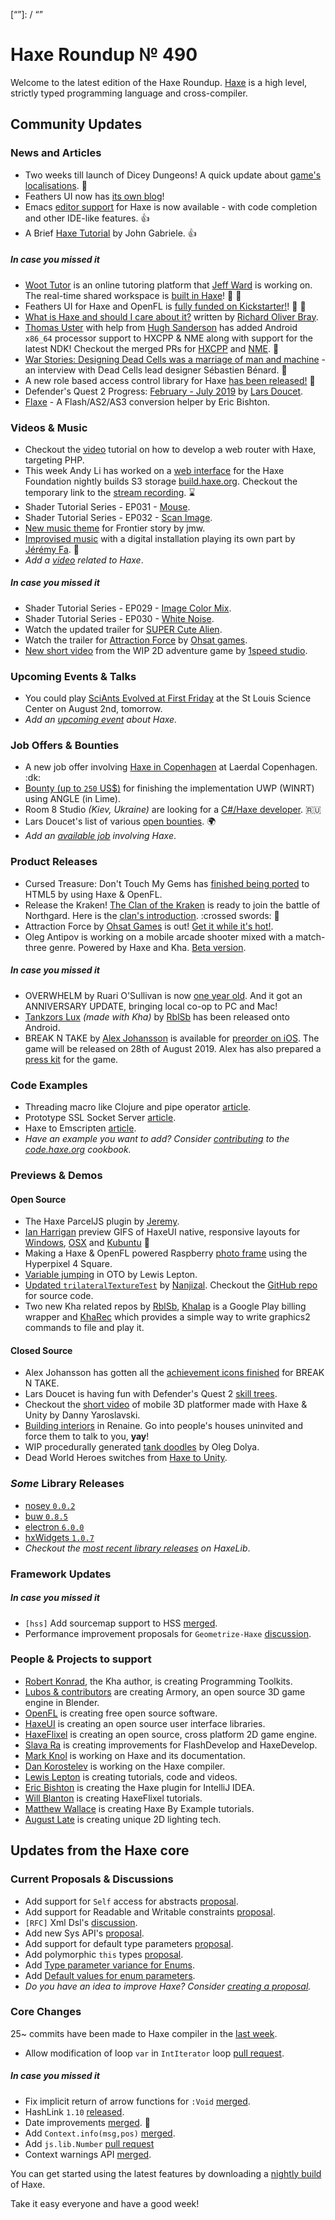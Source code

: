 [_template]: ../templates/roundup.html
[date]: / "2019-08-01 10:50:00"
[modified]: / "2019-08-01 11:56:00"
[published]: / "2019-08-01 12:30:00"
[description]: / "The latest news covering the Haxe community, featuring upcoming talks, the latest HaxeLib releases, game previews and lots more!"
[contributor]: https://twitter.com/teormech "Alexander Hohlov"
[“”]: / “”

# Haxe Roundup № 490

Welcome to the latest edition of the Haxe Roundup. [Haxe](http://haxe.org/?ref=haxe.io) is a high level, strictly typed programming language and cross-compiler.

## Community Updates

### News and Articles

- Two weeks till launch of Dicey Dungeons! A quick update about [game's localisations](http://distractionware.com/blog/2019/07/two-weeks-to-launch-localisations/). :star2:
- Feathers UI now has [its own blog](https://feathersui.com/blog/2019/07/30/new-feathers-ui-blog/)!
- Emacs [editor support](https://github.com/AlonTzarafi/battle-haxe) for Haxe is now available - with code completion and other IDE-like features. :+1:
- A Brief [Haxe Tutorial](https://community.haxe.org/t/brief-haxe-tutorial/1933) by John Gabriele. :+1:

##### _In case you missed it_

- [Woot Tutor](https://woottutor.com) is an online tutoring platform that [Jeff Ward](https://twitter.com/Jeff__Ward) is working on. The real-time shared workspace is [built in Haxe](https://twitter.com/Jeff__Ward/status/1151936559471443968)! :star2: :clap:
- Feathers UI for Haxe and OpenFL is [fully funded on Kickstarter!](https://www.kickstarter.com/projects/feathersui/feathers-ui-cross-platform-components-for-haxe-and-openfl/posts/2570272)! :star2: :tada:
- [What is Haxe and should I care about it?](https://dev.to/richardbray/what-is-haxe-and-should-i-care-about-it-4f5n) written by [Richard Oliver Bray](https://twitter.com/Ceiga/status/1153711553549602816).
- [Thomas Uster](https://twitter.com/thomasuster/status/1152944982770118656) with help from [Hugh Sanderson](https://twitter.com/GameHaxe) has added Android `x86_64` processor support to HXCPP & NME along with support for the latest NDK! Checkout the merged PRs for [HXCPP](https://github.com/HaxeFoundation/hxcpp/pull/825) and [NME](https://github.com/haxenme/nme/pull/623). :star2:
- [War Stories: Designing Dead Cells was a marriage of man and machine](https://arstechnica.com/gaming/2019/07/war-stories-designing-dead-cells-was-a-marriage-of-man-and-machine/) - an interview with Dead Cells lead designer Sébastien Bénard. :star2:
- A new role based access control library for Haxe [has been released!](https://community.haxe.org/t/a-new-role-based-access-control-library-for-haxe/1900/1) :star2:
- Defender's Quest 2 Progress: [February - July 2019](https://www.fortressofdoors.com/defenders-quest-2-progress-july-2019/) by [Lars Doucet](https://twitter.com/larsiusprime/status/1150788767550251008).
- [Flaxe](https://community.haxe.org/t/flaxe-a-flash-as2-as3-conversion-helper/1881) - A Flash/AS2/AS3 conversion helper by Eric Bishton.

### Videos & Music

- Checkout the [video](https://twitter.com/PMBusinessInt/status/1154455155531755520) tutorial on how to develop a web router with Haxe, targeting PHP.
- This week Andy Li has worked on a [web interface](https://twitter.com/andy_li/status/1154588512236105729) for the Haxe Foundation nightly builds S3 storage [build.haxe.org](http://build.haxe.org). Checkout the temporary link to the [stream recording](https://www.twitch.tv/videos/458075176). :hourglass:
- Shader Tutorial Series - EP031 - [Mouse](https://www.youtube.com/watch?v=v5U4dmCe7AA&feature=youtu.be&a=).
- Shader Tutorial Series - EP032 - [Scan Image](https://www.youtube.com/watch?v=fX8ZbrgIPW8&feature=youtu.be&a=).
- [New music theme](https://twitter.com/jmw327/status/1156519103089303554) for Frontier story by jmw.
- [Improvised music](https://vimeo.com/351189918) with a digital installation playing its own part by [Jérémy Fa](https://twitter.com/jeremyfaivre/status/1156464820721340416). :star2:
- _Add a [video](https://github.com/skial/haxe.io/labels/video) related to Haxe_.

##### _In case you missed it_

- Shader Tutorial Series - EP029 - [Image Color Mix](https://www.youtube.com/watch?v=HT8HWSOgwf8&feature=youtu.be&a=).
- Shader Tutorial Series - EP030 - [White Noise](https://www.youtube.com/watch?v=nM320eVlLvQ).
- Watch the updated trailer for [SUPER Cute Alien](https://www.youtube.com/watch?v=C5zGA4qntBA).
- Watch the trailer for [Attraction Force](https://www.youtube.com/watch?v=QSr7tk77j3M) by [Ohsat games](https://twitter.com/ohsat_games/status/1153381686249320450).
- [New short video](https://imgur.com/qQ2IN4w) from the WIP 2D adventure game by [1speed studio](https://twitter.com/1speed2gamedev).

### Upcoming Events & Talks

- You could play [SciAnts Evolved at First Friday](https://twitter.com/AxolStudio/status/1151854780756762625) at the St Louis Science Center on August 2nd, tomorrow.
- _Add an [upcoming event](https://github.com/skial/haxe.io/labels/events) about Haxe._

### Job Offers & Bounties

- A new job offer involving [Haxe in Copenhagen](https://community.haxe.org/t/job-offer-involving-haxe-in-copenhagen/1861) at Laerdal Copenhagen. :dk:
- [Bounty (up to `250` US$)](https://community.openfl.org/t/bounty-up-to-250-us-for-finishing-the-implementation-uwp-winrt-using-angle-in-lime/11805) for finishing the implementation UWP (WINRT) using ANGLE (in Lime).
- Room 8 Studio _(Kiev, Ukraine)_ are looking for a [C#/Haxe developer](https://gamedev.ru/job/forum/?id=244867). :ru:
- Lars Doucet's list of various [open bounties](https://github.com/larsiusprime/larsBounties/issues). :earth_africa:
- _Add an [available job](https://github.com/skial/haxe.io/labels/jobs) involving Haxe_.

### Product Releases

- Cursed Treasure: Don't Touch My Gems has [finished being ported](https://twitter.com/IriySoft/status/1155812628180213766) to HTML5 by using Haxe & OpenFL.
- Release the Kraken! [The Clan of the Kraken](https://store.steampowered.com/app/1088640/Northgard__Lyngbakr_Clan_of_the_Kraken/) is ready to join the battle of Northgard. Here is the [clan's introduction](https://steamcommunity.com/games/466560/announcements/detail/1620649008156224070). :crossed swords: :squid:
- Attraction Force by [Ohsat Games](https://twitter.com/ohsat_games/status/1154709878444843008) is out! [Get it while it's hot!](https://ohsat-andrej.itch.io/attraction-force).
- Oleg Antipov is working on a mobile arcade shooter mixed with a match-three genre. Powered by Haxe and Kha. [Beta version](http://anegmetex.com/games/utilizer-deluxe/).

##### _In case you missed it_

- OVERWHELM by Ruari O'Sullivan is now [one year old](https://twitter.com/randomnine/status/1151890142078078976). And it got an ANNIVERSARY UPDATE, bringing local co-op to PC and Mac!
- [Tankzors Lux](https://play.google.com/store/apps/details?id=org.tankzors) _(made with Kha)_ by [RblSb](https://twitter.com/RblSb/status/1151472216116224000) has been released onto Android.
- BREAK N TAKE by [Alex Johansson](https://twitter.com/alexvscoding/status/1149999020347154432) is available for [preorder on iOS](https://apps.apple.com/gb/app/break-n-take/id1207678993#?platform=ipad). The game will be released on 28th of August 2019. Alex has also prepared a [press kit](https://presskit.itch.io/break-n-take-press-kit) for the game.

### Code Examples

- Threading macro like Clojure and pipe operator [article](https://code.haxe.org/category/macros/threading-macro.html).
- Prototype SSL Socket Server [article](https://code.haxe.org/category/other/ssl-socket-server.html).
- Haxe to Emscripten [article](https://code.haxe.org/category/beginner/haxe-to-emscripten-hello-world.html).
- _Have an example you want to add? Consider [contributing](https://github.com/HaxeFoundation/code-cookbook#contributing-articles) to the [code.haxe.org](https://code.haxe.org/) cookbook._

### Previews & Demos

#### Open Source

- The Haxe ParcelJS plugin by [Jeremy](https://twitter.com/Meltingtallow/status/1156300952288157696).
- [Ian Harrigan](https://twitter.com/IanHarrigan1982/status/1155550156961570818) preview GIFS of HaxeUI native, responsive layouts for [Windows](https://twitter.com/IanHarrigan1982/status/1155550192042684416), [OSX](https://twitter.com/IanHarrigan1982/status/1155550278168567811) and [Kubuntu](https://twitter.com/IanHarrigan1982/status/1155550340600737792) :star2:
- Making a Haxe & OpenFL powered Raspberry [photo frame](https://twitter.com/gepatto/status/1154660244267634688) using the Hyperpixel 4 Square.
- [Variable jumping](https://twitter.com/lewislepton/status/1154760024176156672) in OTO by Lewis Lepton.
- [Updated `trilateralTextureTest`](https://nanjizal.github.io/trilateralTextureTest/bin/) by [Nanjizal](https://twitter.com/Nanjizal_net/status/1156735339253383169). Checkout the [GitHub repo](https://github.com/nanjizal/trilateralTextureTest) for source code.
- Two new Kha related repos by [RblSb](https://github.com/RblSb), [KhaIap](https://github.com/RblSb/KhaIap) is a Google Play billing wrapper and [KhaRec](https://github.com/RblSb/KhaRec) which provides a simple way to write graphics2 commands to file and play it.

#### Closed Source

- Alex Johansson has gotten all the [achievement icons finished](https://twitter.com/alexvscoding/status/1156170706402631681) for BREAK N TAKE.
- Lars Doucet is having fun with Defender's Quest 2 [skill trees](https://twitter.com/larsiusprime/status/1154438630229839872).
- Checkout the [short video](https://twitter.com/dannyaroslavski/status/1154826168471703552) of mobile 3D platformer made with Haxe & Unity by Danny Yaroslavski.
- [Building interiors](https://twitter.com/OctosoftUS/status/1155192463180673024) in Renaine. Go into people's houses uninvited and force them to talk to you, **yay**!
- WIP procedurally generated [tank doodles](https://twitter.com/watawatabou/status/1156338575312596992) by Oleg Dolya.
- Dead World Heroes switches from [Haxe to Unity](https://twitter.com/DeadWorldHeroes/status/1156476534401708034).

### _Some_ Library Releases

- [nosey `0.0.2`](https://lib.haxe.org/p/nosey)
- [buw `0.8.5`](https://lib.haxe.org/p/buw)
- [electron `6.0.0`](https://lib.haxe.org/p/electron)
- [hxWidgets `1.0.7`](https://lib.haxe.org/p/hxWidgets)
- _Checkout the [most recent library releases](https://lib.haxe.org/recent/) on HaxeLib_.

### Framework Updates


##### _In case you missed it_

- `[hss]` Add sourcemap support to HSS [merged](https://github.com/ncannasse/hss/pull/19).
- Performance improvement proposals for `Geometrize-Haxe` [discussion](https://github.com/Tw1ddle/geometrize-haxe/issues/17).

### People & Projects to support

- [Robert Konrad](https://www.patreon.com/RobDangerous), the Kha author, is creating Programming Toolkits.
- [Lubos & contributors](https://armory3d.org/fund) are creating Armory, an open source 3D game engine in Blender.
- [OpenFL](https://www.patreon.com/openfl) is creating free open source software.
- [HaxeUI](https://www.patreon.com/haxeui) is creating an open source user interface libraries.
- [HaxeFlixel](https://www.patreon.com/haxeflixel) is creating an open source, cross platform 2D game engine.
- [Slava Ra](https://www.patreon.com/slavara) is creating improvements for FlashDevelop and HaxeDevelop.
- [Mark Knol](https://www.patreon.com/markknol) is working on Haxe and its documentation.
- [Dan Korostelev](https://www.patreon.com/nadako) is working on the Haxe compiler.
- [Lewis Lepton](https://www.patreon.com/lewislepton) is creating tutorials, code and videos.
- [Eric Bishton](https://www.patreon.com/EricBishton) is creating the Haxe plugin for IntelliJ IDEA.
- [Will Blanton](https://www.patreon.com/x01010111) is creating HaxeFlixel tutorials.
- [Matthew Wallace](https://www.patreon.com/haxeexamples) is creating Haxe By Example tutorials.
- [August Late](http://www.patreon.com/augustlate) is creating unique 2D lighting tech.

## Updates from the Haxe core

### Current Proposals & Discussions

- Add support for `Self` access for abstracts [proposal](https://github.com/HaxeFoundation/haxe-evolution/pull/62).
- Add support for Readable and Writable constraints [proposal](https://github.com/HaxeFoundation/haxe-evolution/pull/61).
- `[RFC]` Xml Dsl's [discussion](https://github.com/HaxeFoundation/haxe-evolution/issues/60).
- Add new Sys API's [proposal](https://github.com/HaxeFoundation/haxe-evolution/pull/59).
- Add support for default type parameters [proposal](https://github.com/HaxeFoundation/haxe-evolution/pull/50).
- Add polymorphic `this` types [proposal](https://github.com/HaxeFoundation/haxe-evolution/pull/36).
- Add [Type parameter variance for Enums](https://github.com/HaxeFoundation/haxe-evolution/pull/28).
- Add [Default values for enum parameters](https://github.com/HaxeFoundation/haxe-evolution/issues/27).
- _Do you have an idea to improve Haxe? Consider [creating a proposal]._

### Core Changes

25~ commits have been made to Haxe compiler in the [last week].

- Allow modification of loop `var` in `IntIterator` loop [pull request](https://github.com/HaxeFoundation/haxe/pull/8581).

##### _In case you missed it_

- Fix implicit return of arrow functions for `:Void` [merged](https://github.com/HaxeFoundation/haxe/pull/8539).
- HashLink `1.10` [released](https://github.com/HaxeFoundation/hashlink/releases/tag/1.10).
- Date improvements [merged](https://github.com/HaxeFoundation/haxe/pull/8508). :star2:
- Add `Context.info(msg,pos)` [merged](https://github.com/HaxeFoundation/haxe/pull/8478).
- Add `js.lib.Number` [pull request](https://github.com/HaxeFoundation/haxe/pull/8465)
- Context warnings API [merged](https://github.com/HaxeFoundation/haxe/pull/8471).

You can get started using the latest features by downloading a [nightly build] of Haxe.

Take it easy everyone and have a good week!

[nightly build]: http://build.haxe.org
[creating a proposal]: https://github.com/HaxeFoundation/haxe-evolution
[last week]: https://github.com/issues?utf8=%E2%9C%93&q=closed%3A2019-07-25..2019-08-01+org%3Ahaxefoundation+is%3Aclosed+
